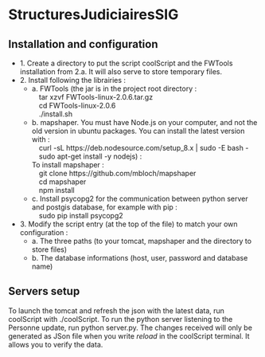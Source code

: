 # StructuresJudiciairesSIG

<h2>Installation and configuration</h2>
<ul>
<li>
1. Create a directory to put the script coolScript and the FWTools installation from 2.a. It will also serve to store temporary files.
</li>
<li>
2. Install following the librairies :
	<ul>
	<li>
	a. FWTools (the jar is in the project root directory :<br>
		&emsp;tar xzvf FWTools-linux-2.0.6.tar.gz<br>
		&emsp;cd FWTools-linux-2.0.6<br>
		&emsp;./install.sh
	</li>
	<li>
	b. mapshaper. You must have Node.js on your computer, and not the old version in ubuntu packages. You can install the latest version with :<br>
		&emsp;curl -sL https://deb.nodesource.com/setup_8.x | sudo -E bash - <br>
		&emsp;sudo apt-get install -y nodejs) :<br>
	   To install mapshaper :<br>
		&emsp;git clone https://github.com/mbloch/mapshaper<br>
		&emsp;cd mapshaper<br>
		&emsp;npm install
	</li>
	<li>
	c. Install psycopg2 for the communication between python server and postgis database, for example with pip :<br>
		&emsp;sudo pip install psycopg2
	</li>
	</ul>
</li>
<li>
3. Modify the script entry (at the top of the file) to match your own configuration :
	<ul>
	<li>
	a. The three paths (to your tomcat, mapshaper and the directory to store files)
	</li>
	<li>
	b. The database informations (host, user, password and database name)
	</li>
	</ul>
</li>
</ul>
<h2>Servers setup</h2>
To launch the tomcat and refresh the json with the latest data, run coolScript with ./coolScript. To run the python server listening to the Personne update, run python server.py. The changes received will only be generated as JSon file when you write <em>reload</em> in the coolScript terminal. It allows you to verify the data.

